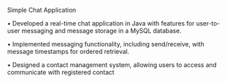 Simple Chat Application

• Developed a real-time chat application in Java with features for user-to-user 
messaging and message storage in a MySQL database.

• Implemented messaging functionality, including send/receive, with message 
timestamps for ordered retrieval.

• Designed a contact management system, allowing users to access and 
communicate with registered contact
